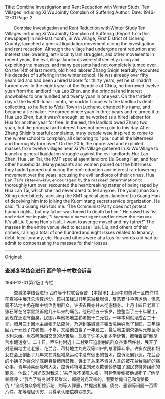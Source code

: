 Title: Combine Investigation and Rent Reduction with Winter Study: Ten Villages Including Xi Wu Jointly Complain of Suffering
Author:
Date: 1946-12-01
Page: 2

　　Combine Investigation and Rent Reduction with Winter Study
    Ten Villages Including Xi Wu Jointly Complain of Suffering
    [Report from this newspaper] In mid-last month, Si Wu Village, First District of Licheng County, launched a general liquidation movement during the investigation and rent reduction. Although the village had undergone rent reduction and interest rate lowering, anti-local tyrant struggles, and other movements in recent years, the evil, illegal landlords were still secretly ruling and exploiting the masses, and many peasants had not completely turned over. On the 14th of last month, old hired laborer Zhang Shiqin tearfully recounted his decades of suffering in the winter school. He was already over fifty years old and had been a hired laborer for thirty years, yet he still hadn't turned over. In the eighth year of the Republic of China, he borrowed twelve yuan from the landlord Hua Lao Zhen, and the principal and interest snowballed to one hundred and twenty yuan in one year. On the thirtieth day of the twelfth lunar month, he couldn't cope with the landlord's debt-collecting, so he fled to Weizi Town in Lucheng, changed his name, and became a tile maker. He earned ninety yuan in three years and returned it to Hua Lao Zhen, but it wasn't enough, so he worked as a hired laborer for Hua for another year for free. In the end, the landlord owed Zhang two yuan, but the principal and interest have not been paid to this day. After Zhang Shiqin's tearful complaints, many people were inspired to come to the winter school to complain, all clamoring to "pour out all the bitterness and thoroughly turn over." On the 20th, the oppressed and exploited masses from twelve villages near Xi Wu Village gathered in Xi Wu Village to launch a general liquidation struggle against the evil landlords Hua Lao Zhen, Hua Lan Tai, the KMT special agent landlord Liu Guang Han, and four other households. Many peasants and women poured out the bitterness they hadn't poured out during the rent reduction and interest rate lowering movement over the years, accusing the evil landlords of their crimes. Hua Lan Tai's sister-in-law, encouraged by the masses' determination to thoroughly turn over, recounted the heartbreaking matter of being raped by Hua Lan Tai, which she had never dared to tell anyone. The young man Sun Xiting cried bitterly, accusing the KMT special agent landlord Liu Guang Han of deceiving him into joining the Kuomintang secret service organization. He said, "Liu Guang Han told me: 'The Communist Party does not protect human rights,' but my father was forced to death by him." He raised his fist and cried out in pain, "I became a secret agent and let down the masses. It's all Liu Guang Han's fault. I want to avenge myself and my father!" The masses in the entire venue vied to accuse Hua, Liu, and others of their crimes, raising a total of one hundred and eight issues related to tenancy, debt, local tyranny, etc. Hua and others were at a loss for words and had to admit to compensating the masses for their losses.



<hr /> 

Original: 


### 查减冬学结合进行  西仵等十村联合诉苦

1946-12-01
第2版()
专栏：

　　查减冬学结合进行
    西仵等十村联合诉苦
    【本报讯】上月中旬黎城一区四仵村在查减中展开总清算运动。该村虽经过几年来减租增资、反恶霸斗争等运动，但恶霸不法地主仍在暗中统治剥削群众，许多农民亦并未彻底翻身。上月十四日老雇工张石琴在冬学里哭诉他几十年来的痛苦。他已经五十多岁，整整当了三十年雇工，到现在还没有翻身。民国八年他揭地主花老振十二元钱，一年本利就滚成百二十元，腊月三十因地主逼帐无法应付，乃逃到潞城微子镇改名换姓当了瓦匠，三年赚回九十元还了花老振，不够，又给他白当了一年雇工，最后地主倒欠张两元却至今本利未给。张石琴涕泪交流的诉苦后，启发了许多人到冬学诉苦，都嚷着要“倒尽苦水翻透身”。二十日，西仵村附近十二村受压迫剥削的群众齐集西仵村，展开了对恶霸地主花老振、花兰台、蒋特地主刘光汉等四户的总清算斗争。许多农民和妇女在会上倒出了几年来在减租减息运动中没有倒出的苦水，控诉恶霸罪恶，花兰台的小姨子为群众彻底翻身情绪所鼓舞，诉出了从来不肯对人言的被花兰台强奸的痛心事，青年孙喜廷嚎啕大哭，控诉蒋特地主刘光汉欺骗他参加了国民党特务组织的罪恶，他说：“刘光汉对我说：‘共产党不保障人权’，可是俺爹倒被他逼死了。”他举拳痛呼：“我当了特务对不起群众，都是刘光汉害的，我要给俺自己和俺爹报仇！”全场群众争相控诉花、刘等人罪恶，共提出租佃、债务、恶霸等问题一百零八件，花等理屈词穷，只得承认赔偿群众损失。
